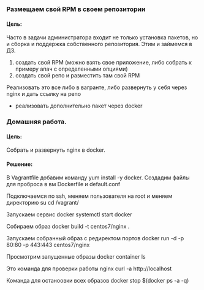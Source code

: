 ### Размещаем свой RPM в своем репозитории
#### Цель: 
  Часто в задачи администратора входит не только установка пакетов,
но и сборка и поддержка собственного репозитория. Этим и займемся в ДЗ.

1) создать свой RPM (можно взять свое приложение, либо собрать к примеру апач с определенными опциями)
2) создать свой репо и разместить там свой RPM

  Реализовать это все либо в вагранте, либо развернуть у себя через nginx и дать ссылку на репо 

* реализовать дополнительно пакет через docker

### Домашняя работа.
#### Цель: 
  Собрать и развернуть nginx в docker.

#### Решение:
  В Vagrantfile добавим команду  yum install -y docker. Создадим файлы для проброса в вм
Dockerfile и default.conf

  Подключаемся по ssh, меняем пользователя на root и меняем директорию
    su
    cd /vagrant/

  Запускаем сервис docker
    systemctl start docker

  Собираем образ
    docker build -t centos7/nginx .

  Запускаем собранный образ с редиректом портов
    docker run -d -p 80:80 -p 443:443 centos7/nginx

  Просмотрим запущенные образы
    docker container ls

  Это команда для проверки работы nginx
    curl -a http://localhost

  Команда для останоовки всех образов
    docker stop $(docker ps -a -q)


